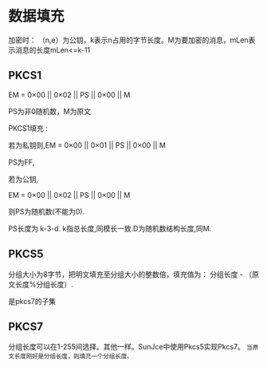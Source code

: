 # 数据填充



加密时： （n,e）为公钥，k表示n占用的字节长度。M为要加密的消息，mLen表示消息的长度mLen<=k-11

## PKCS1



EM = 0×00 || 0×02 || PS || 0×00 || M

PS为非0随机数，M为原文

PKCS1填充 : 

若为私钥则,EM = 0×00 || 0×01 || PS || 0×00 || M

PS为FF, 

若为公钥,

EM = 0×00 || 0×02 || PS || 0×00 || M

则PS为随机数(不能为0).



PS长度为 k-3-d. k指总长度,同模长一致.D为随机数结构长度,同M.

## PKCS5

分组大小为8字节，把明文填充至分组大小的整数倍，填充值为： 分组长度 - （原文长度%分组长度）.

是pkcs7的子集

## PKCS7

分组长度可以在1-255间选择。其他一样。SunJce中使用Pkcs5实现Pkcs7。 `当原文长度刚好是分组长度，则填充一个分组长度。`



